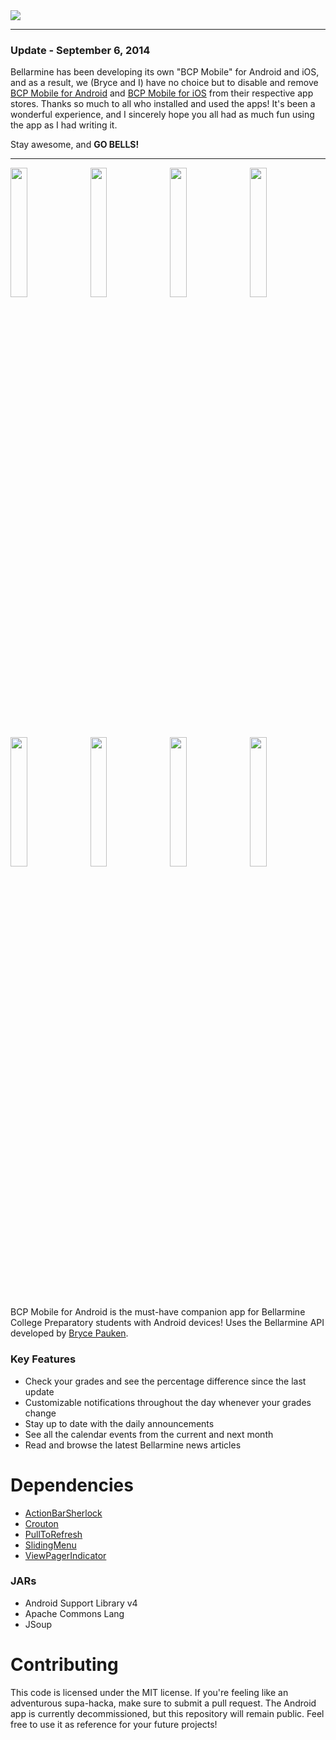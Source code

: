 <img src="http://richardgl.in/bcpmobile/feature-graphic.png" />

---

### Update - September 6, 2014
Bellarmine has been developing its own "BCP Mobile" for Android and iOS, and as a result, we (Bryce and I) have no choice but to disable and remove [BCP Mobile for Android](https://github.com/richard1/BCP-Mobile) and [BCP Mobile for iOS](https://github.com/KingfishDevelopment/BCP-Mobile) from their respective app stores.  Thanks so much to all who installed and used the apps!  It's been a wonderful experience, and I sincerely hope you all had as much fun using the app as I had writing it.

Stay awesome, and **GO BELLS!**

---

<img src="http://richardgl.in/bcpmobile/1.png" width="23%" />&nbsp;&nbsp;
<img src="http://richardgl.in/bcpmobile/2.png" width="23%" />&nbsp;&nbsp;
<img src="http://richardgl.in/bcpmobile/3.png" width="23%" />&nbsp;&nbsp;
<img src="http://richardgl.in/bcpmobile/4.png" width="23%" />

<img src="http://richardgl.in/bcpmobile/5.png" width="23%" />&nbsp;&nbsp;
<img src="http://richardgl.in/bcpmobile/6.png" width="23%" />&nbsp;&nbsp;
<img src="http://richardgl.in/bcpmobile/7.png" width="23%" />&nbsp;&nbsp;
<img src="http://richardgl.in/bcpmobile/8.png" width="23%" />

BCP Mobile for Android is the must-have companion app for Bellarmine College Preparatory students with Android devices!
Uses the Bellarmine API developed by [Bryce Pauken](https://github.com/brycepauken).

### Key Features
* Check your grades and see the percentage difference since the last update
* Customizable notifications throughout the day whenever your grades change
* Stay up to date with the daily announcements
* See all the calendar events from the current and next month
* Read and browse the latest Bellarmine news articles

Dependencies
============

* [ActionBarSherlock](https://github.com/JakeWharton/ActionBarSherlock)
* [Crouton](https://github.com/keyboardsurfer/Crouton)
* [PullToRefresh](https://github.com/chrisbanes/Android-PullToRefresh)
* [SlidingMenu](https://github.com/jfeinstein10/SlidingMenu)
* [ViewPagerIndicator](https://github.com/JakeWharton/Android-ViewPagerIndicator)

### JARs
* Android Support Library v4
* Apache Commons Lang
* JSoup

Contributing
============

This code is licensed under the MIT license.  If you're feeling like an adventurous supa-hacka, make sure to submit a pull request.  The Android app is currently decommissioned, but this repository will remain public.  Feel free to use it as reference for your future projects!
